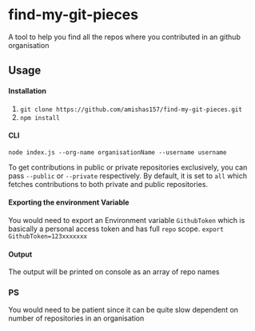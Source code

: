 # find-my-git-pieces

A tool to help you find all the repos where you contributed in an github organisation

## Usage

#### Installation
1. `git clone https://github.com/amishas157/find-my-git-pieces.git`
2. `npm install`

#### CLI
`node index.js --org-name organisationName --username username`

To get contributions in public or private repositories exclusively, you can pass `--public` or `--private` respectively. By default, it is set to `all` which fetches contributions to both private and public repositories.

#### Exporting the environment Variable

You would need to export an Environment variable `GithubToken` which is basically a personal access token and has full `repo` scope.
`export GithubToken=123xxxxxxx`

#### Output

The output will be printed on console as an array of repo names

### PS
You would need to be patient since it can be quite slow dependent on number of repositories in an organisation
